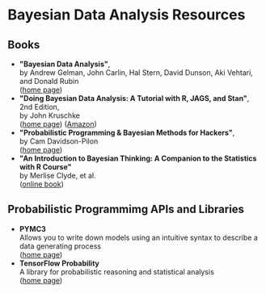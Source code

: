 # Bayesian Data Analysis Resources

## Books

* **"Bayesian Data Analysis"**,
<br />by Andrew Gelman, John Carlin, Hal Stern, David Dunson, Aki Vehtari, and Donald Rubin
<br />([home page](http://www.stat.columbia.edu/~gelman/book/))
* **"Doing Bayesian Data Analysis: A Tutorial with R, JAGS, and Stan"**, 2nd Edition,
<br />by John Kruschke
<br />([home page](https://sites.google.com/site/doingbayesiandataanalysis/)) ([Amazon](https://www.amazon.com/Doing-Bayesian-Data-Analysis-Tutorial/dp/0124058884/ref=sr_1_1?s=books&ie=UTF8&qid=1536533989&sr=1-1&keywords=doing+bayesian+data+analysis))
* **"Probabilistic Programming & Bayesian Methods for Hackers"**,
<br />by Cam Davidson-Pilon
<br />([home page](http://camdavidsonpilon.github.io/Probabilistic-Programming-and-Bayesian-Methods-for-Hackers/))
* **"An Introduction to Bayesian Thinking: A Companion to the Statistics with R Course"**
<br />by Merlise Clyde, et al.
<br />([online book](https://statswithr.github.io/book/))

## Probabilistic Programmimg APIs and Libraries

* **PYMC3**
<br />Allows you to write down models using an intuitive syntax to describe a data generating process
<br />([home page](https://docs.pymc.io/))
* **TensorFlow Probability**
<br />A library for probabilistic reasoning and statistical analysis
<br />([home page](https://www.tensorflow.org/probability/))
